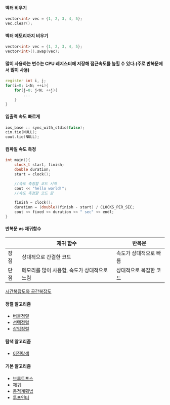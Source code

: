 #### 벡터 비우기
```c++
vector<int> vec = {1, 2, 3, 4, 5};
vec.clear();
```

#### 벡터 메모리까지 비우기
```c++
vector<int> vec = {1, 2, 3, 4, 5};
vector<int>().swap(vec);
```

#### 많이 사용하는 변수는 CPU 레지스터에 저장해 접근속도를 높힐 수 있다.(주로 반복문에서 많이 사용)
```c++
register int i, j;
for(i=0; i<N; ++i){
    for(j=0; j<N; ++j){
        ...
    }
}
```

#### 입출력 속도 빠르게
```c++
ios_base :: sync_with_stdio(false);
cin.tie(NULL);
cout.tie(NULL);
```


#### 컴파일 속도 측정
```c++
int main(){
    clock_t start, finish;
    double duration;
    start = clock();
    
    //속도 측정할 코드 시작
    cout << "hello world!";
    //속도 측정할 코드 끝
    
    finish = clock();
    duration = (double)(finish - start) / CLOCKS_PER_SEC;
    cout << fixed << duration << " sec" << endl;
}
```
#### 반복문 vs 재귀함수
|      | 재귀 함수                                        | 반복문                   |
| ---- | ------------------------------------------------ | ------------------------ |
| 장점 | 상대적으로 간결한 코드                         | 속도가 상대적으로 빠름 |
| 단점 | 메모리를 많이 사용함, 속도가 상대적으로 느림 | 상대적으로 복잡한 코드 |


[시간복잡도와 공간복잡도](https://github.com/kang9366/Algorithm_Study/wiki/시간복잡도와-공간복잡도)

#### 정렬 알고리즘
* [버블정렬](https://github.com/kang9366/Algorithm_Study/wiki/버블정렬)
* [선택정렬]()
* [삽입정렬]()

#### 탐색 알고리즘
* [이진탐색]()

#### 기본 알고리즘
* [브루트포스]()
* [재귀]()
* [동적계획법]()
* [투포인터]()
